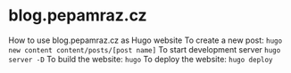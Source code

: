 # blog.pepamraz.cz
How to use blog.pepamraz.cz as Hugo website
To create a new post: ```hugo new content content/posts/[post name]```
To start development server ```hugo server -D```
To build the website: ```hugo```
To deploy the website: ```hugo deploy```